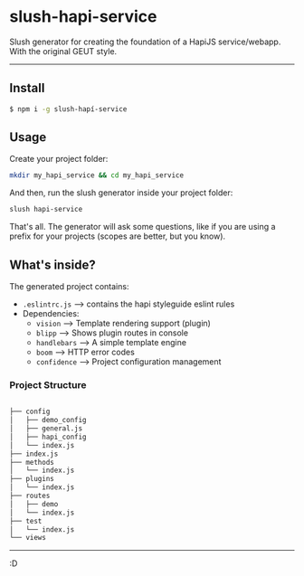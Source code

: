 # slush-hapi-service
Slush generator for creating the foundation of a HapiJS service/webapp. With the original GEUT style.

___

## Install

```bash 
$ npm i -g slush-hapí-service
```

## Usage

Create your project folder:
```bash 
mkdir my_hapi_service && cd my_hapi_service
```

And then, run the slush generator inside your project folder:
```bash 
slush hapi-service
```

That's all. The generator will ask some questions, like if you are using a prefix for your projects (scopes are better, but you know).

## What's inside?

The generated project contains:

- ```.eslintrc.js``` --> contains the hapi styleguide eslint rules
- Dependencies: 
  - ```vision``` --> Template rendering support (plugin)
  - ```blipp``` --> Shows plugin routes in console
  - ```handlebars``` --> A simple template engine
  - ```boom``` --> HTTP error codes
  - ```confidence``` --> Project configuration management

### Project Structure

```bash

├── config
│   ├── demo_config
│   ├── general.js
│   ├── hapi_config
│   └── index.js
├── index.js
├── methods
│   └── index.js
├── plugins
│   └── index.js
├── routes
│   ├── demo
│   └── index.js
├── test
│   └── index.js
└── views

```

___

:D
